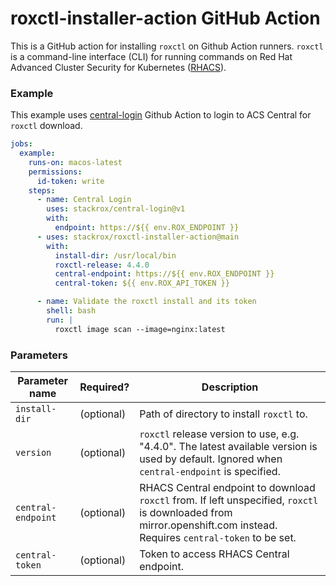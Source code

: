 # roxctl-installer-action GitHub Action

This is a GitHub action for installing `roxctl` on Github Action runners. `roxctl` is a command-line interface (CLI) for running commands on Red Hat Advanced Cluster Security for Kubernetes ([RHACS](https://redhat.com/en/technologies/cloud-computing/openshift/advanced-cluster-security-kubernetes)).

### Example

This example uses [central-login](https://github.com/stackrox/central-login) Github Action to login to ACS Central for `roxctl` download.

```yaml
jobs:
  example:
    runs-on: macos-latest
    permissions:
      id-token: write
    steps:
      - name: Central Login
        uses: stackrox/central-login@v1
        with:
          endpoint: https://${{ env.ROX_ENDPOINT }}
      - uses: stackrox/roxctl-installer-action@main
        with:
          install-dir: /usr/local/bin
          roxctl-release: 4.4.0
          central-endpoint: https://${{ env.ROX_ENDPOINT }}
          central-token: ${{ env.ROX_API_TOKEN }}

      - name: Validate the roxctl install and its token
        shell: bash
        run: |
          roxctl image scan --image=nginx:latest
```

### Parameters

| Parameter name     | Required? | Description                                                                                                                                                         |
|--------------------| --- |---------------------------------------------------------------------------------------------------------------------------------------------------------------------|
| `install-dir`      | (optional) | Path of directory to install `roxctl` to.                                                                                                                           |
| `version`          | (optional) | `roxctl` release version to use, e.g. "4.4.0". The latest available version is used by default. Ignored when `central-endpoint` is specified.                       |
| `central-endpoint` | (optional) | RHACS Central endpoint to download `roxctl` from. If left unspecified, `roxctl` is downloaded from mirror.openshift.com instead. Requires `central-token` to be set. |
| `central-token`    | (optional) | Token to access RHACS Central endpoint.                                                         |
